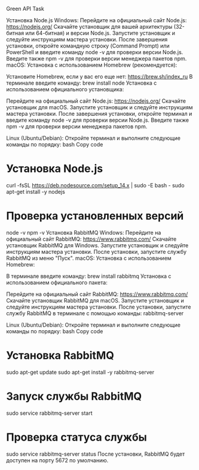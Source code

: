 Green API Task

Установка Node.js
Windows:
Перейдите на официальный сайт Node.js: https://nodejs.org/
Скачайте установщик для вашей архитектуры (32-битная или 64-битная) и версии Node.js.
Запустите установщик и следуйте инструкциям мастера установки.
После завершения установки, откройте командную строку (Command Prompt) или PowerShell и введите команду node -v для проверки версии Node.js. Введите также npm -v для проверки версии менеджера пакетов npm.
macOS:
Установка с использованием Homebrew (рекомендуется):

Установите Homebrew, если у вас его еще нет: https://brew.sh/index_ru
В терминале введите команду: brew install node
Установка с использованием официального установщика:

Перейдите на официальный сайт Node.js: https://nodejs.org/
Скачайте установщик для macOS.
Запустите установщик и следуйте инструкциям мастера установки.
После завершения установки, откройте терминал и введите команду node -v для проверки версии Node.js. Введите также npm -v для проверки версии менеджера пакетов npm.

Linux (Ubuntu/Debian):
Откройте терминал и выполните следующие команды по порядку:
bash
Copy code
# Установка Node.js
curl -fsSL https://deb.nodesource.com/setup_14.x | sudo -E bash -
sudo apt-get install -y nodejs

# Проверка установленных версий
node -v
npm -v
Установка RabbitMQ
Windows:
Перейдите на официальный сайт RabbitMQ: https://www.rabbitmq.com/
Скачайте установщик RabbitMQ для Windows.
Запустите установщик и следуйте инструкциям мастера установки.
После установки, запустите службу RabbitMQ из меню "Пуск".
macOS:
Установка с использованием Homebrew:

В терминале введите команду: brew install rabbitmq
Установка с использованием официального пакета:

Перейдите на официальный сайт RabbitMQ: https://www.rabbitmq.com/
Скачайте установщик RabbitMQ для macOS.
Запустите установщик и следуйте инструкциям мастера установки.
После установки, запустите службу RabbitMQ в терминале с помощью команды: rabbitmq-server

Linux (Ubuntu/Debian):
Откройте терминал и выполните следующие команды по порядку:
bash
Copy code
# Установка RabbitMQ
sudo apt-get update
sudo apt-get install -y rabbitmq-server

# Запуск службы RabbitMQ
sudo service rabbitmq-server start

# Проверка статуса службы
sudo service rabbitmq-server status
После установки, RabbitMQ будет доступен на порту 5672 по умолчанию.